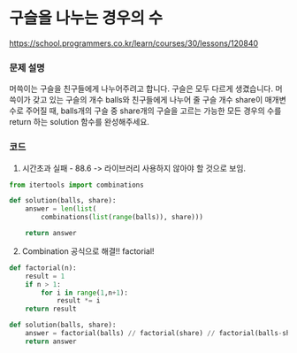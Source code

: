 # 구슬을 나누는 경우의 수
https://school.programmers.co.kr/learn/courses/30/lessons/120840

### 문제 설명
머쓱이는 구슬을 친구들에게 나누어주려고 합니다. 구슬은 모두 다르게 생겼습니다. 머쓱이가 갖고 있는 구슬의 개수 balls와 친구들에게 나누어 줄 구슬 개수 share이 매개변수로 주어질 때, balls개의 구슬 중 share개의 구슬을 고르는 가능한 모든 경우의 수를 return 하는 solution 함수를 완성해주세요.

### 코드
1. 시간초과 실패 - 88.6
-> 라이브러리 사용하지 않아야 할 것으로 보임.
```python
from itertools import combinations

def solution(balls, share):
    answer = len(list(
        combinations(list(range(balls)), share)))

    return answer
```
2. Combination 공식으로 해결!! factorial!
```python
def factorial(n):
    result = 1
    if n > 1:
        for i in range(1,n+1):
            result *= i
    return result

def solution(balls, share):
    answer = factorial(balls) // factorial(share) // factorial(balls-share)
    return answer
```